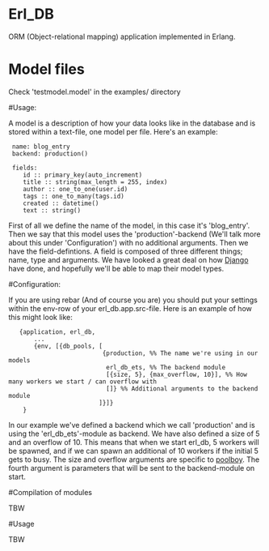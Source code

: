 # Erl_DB
ORM (Object-relational mapping) application implemented in Erlang.

# Model files
Check 'testmodel.model' in the examples/ directory

#Usage:

A model is a description of how your data looks like in the database and is stored within a text-file, one model per file.
Here's an example:

     name: blog_entry
     backend: production()

     fields:
        id :: primary_key(auto_increment)
        title :: string(max_length = 255, index)
        author :: one_to_one(user.id)
        tags :: one_to_many(tags.id)
        created :: datetime()
        text :: string()

First of all we define the name of the model, in this case it's 'blog_entry'. Then we say that this model uses the 'production'-backend (We'll talk more about this
under 'Configuration') with no additional arguments. Then we have the field-defintions. A field is composed of three different things;
name, type and arguments. We have looked a great deal on how [Django](https://www.djangoproject.com/) have done, and hopefully we'll be able to map their model types.

#Configuration:

If you are using rebar (And of course you are) you should put your settings within the env-row of your erl_db.app.src-file.
Here is an example of how this might look like:

       {application, erl_db,
           ...
           {env, [{db_pools, [
                              {production, %% The name we're using in our models
                               erl_db_ets, %% The backend module
                               [{size, 5}, {max_overflow, 10}], %% How many workers we start / can overflow with
                               []} %% Additional arguments to the backend module
                             ]}]}
        }

In our example we've defined a backend which we call 'production' and is using the 'erl_db_ets'-module as backend. We have also defined a size of 5 and an overflow
of 10. This means that when we start erl_db, 5 workers will be spawned, and if we can spawn an additional of 10 workers if the initial 5 gets to busy. The size and overflow
arguments are specific to [poolboy](https://github.com/devinus/poolboy). The fourth argument is parameters that will be sent to the backend-module on start.


#Compilation of modules

TBW

#Usage

TBW